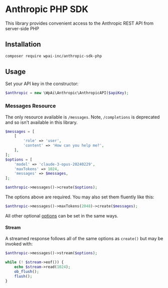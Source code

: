 # Anthropic PHP SDK

This library provides convenient access to the Anthropic REST API from server-side PHP

## Installation

```sh
composer require wpai-inc/anthropic-sdk-php
```

## Usage

Set your API key in the constructor:

```php
$anthropic = new \WpAi\Anthropic\AnthropicAPI($apiKey);
```

### Messages Resource

The only resource available is `/messages`. Note, `/completions` is deprecated and so isn't available in this library.

```php
$messages = [
    [
        'role' => 'user',
        'content' => 'How can you help me?',
    ],
];
$options = [
    'model' => 'claude-3-opus-20240229',
    'maxTokens' => 1024,
    'messages' => $messages,
];

$anthropic->messages()->create($options);
```

The options above are required. You may also set them fluently like this:

```php
$anthropic->messages()->maxTokens(2048)->create($messages);
```

All other optional [options](https://docs.anthropic.com/claude/reference/messages_post) can be set in the same ways.

#### Stream

A streamed response follows all of the same options as `create()` but may be invoked with:

```php
$anthropic->messages()->stream($options);

while (! $stream->eof()) {
    echo $stream->read(1024);
    ob_flush();
    flush();
}
```
